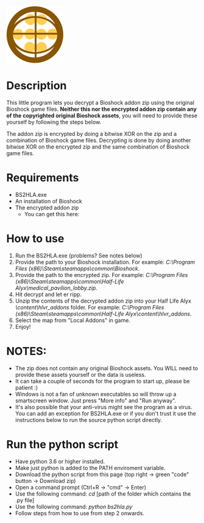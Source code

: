 ![What an amazing logo, right?](/logo.png)

# Description
This little program lets you decrypt a Bioshock addon zip using the original Bioshock game files. **Neither this nor the encrypted addon zip contain any of the copyrighted original Bioshock assets**, you will need to provide these yourself by following the steps below. 

The addon zip is encrypted by doing a bitwise XOR on the zip and a combination of Bioshock game files. Decrypting is done by doing another bitwise XOR on the encrypted zip and the same combination of Bioshock game files.

# Requirements
- BS2HLA.exe
- An installation of Bioshock
- The encrypted addon zip
    - You can get this here: 

# How to use
1. Run the BS2HLA.exe (problems? See notes below)
2. Provide the path to your Bioshock installation. For example: *C:\Program Files (x86)\Steam\steamapps\common\Bioshock*.
3. Provide the path to the encrypted zip. For example: *C:\Program Files (x86)\Steam\steamapps\common\Half-Life Alyx\medical_pavilion_lobby.zip*.
4. Hit decrypt and let er ripp.
5. Unzip the contents of the decrypted addon zip into your Half Life Alyx *\content\hlvr_addons* folder. For example: *C:\Program Files (x86)\Steam\steamapps\common\Half-Life Alyx\content\hlvr_addons*.
6. Select the map from "Local Addons" in game.
7. Enjoy!

# NOTES:
- The zip does not contain any original Bioshock assets. You WILL need to provide these assets yourself or the data is useless.
- It can take a couple of seconds for the program to start up, please be patient :)
- Windows is not a fan of unknown executables so will throw up a smartscreen window. Just press "More info" and "Run anyway".
- It's also possible that your anti-virus might see the program as a virus. You can add an exception for BS2HLA.exe or if you don't trust it use the instructions below to run the source python script directly.

# Run the python script
- Have python 3.6 or higher installed.
- Make just python is added to the PATH enviroment variable.
- Download the python script from this page (top right -> green "code" button -> Download zip)
- Open a command prompt (Ctrl+R -> "cmd" -> Enter)
- Use the following command: *cd* [path of the folder which contains the .py file]
- Use the following command: *python bs2hla.py*
- Follow steps from how to use from step 2 onwards.